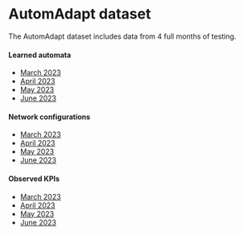 AutomAdapt dataset
=======
The AutomAdapt dataset includes data from 4 full months of testing.
#### Learned automata
  - [March 2023](https://github.com/FLSchempp/AutomAdapt/tree/main/Dataset/March%202023)
  - [April 2023](https://github.com/FLSchempp/AutomAdapt/tree/main/Dataset/April%202023)
  - [May 2023](https://github.com/FLSchempp/AutomAdapt/tree/main/Dataset/May%202023)
  - [June 2023](https://github.com/FLSchempp/AutomAdapt/tree/main/Dataset/June%202023)

#### Network configurations
  - [March 2023](https://github.com/FLSchempp/AutomAdapt/tree/main/Dataset/March%202023)
  - [April 2023](https://github.com/FLSchempp/AutomAdapt/tree/main/Dataset/April%202023)
  - [May 2023](https://github.com/FLSchempp/AutomAdapt/tree/main/Dataset/May%202023)
  - [June 2023](https://github.com/FLSchempp/AutomAdapt/tree/main/Dataset/June%202023)
    
#### Observed KPIs
  - [March 2023](https://github.com/FLSchempp/AutomAdapt/tree/main/Dataset/March%202023)
  - [April 2023](https://github.com/FLSchempp/AutomAdapt/tree/main/Dataset/April%202023)
  - [May 2023](https://github.com/FLSchempp/AutomAdapt/tree/main/Dataset/May%202023)
  - [June 2023](https://github.com/FLSchempp/AutomAdapt/tree/main/Dataset/June%202023)
